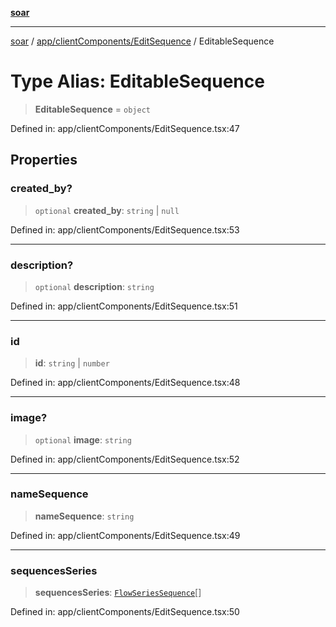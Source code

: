 [**soar**](../../../../README.md)

***

[soar](../../../../modules.md) / [app/clientComponents/EditSequence](../README.md) / EditableSequence

# Type Alias: EditableSequence

> **EditableSequence** = `object`

Defined in: app/clientComponents/EditSequence.tsx:47

## Properties

### created\_by?

> `optional` **created\_by**: `string` \| `null`

Defined in: app/clientComponents/EditSequence.tsx:53

***

### description?

> `optional` **description**: `string`

Defined in: app/clientComponents/EditSequence.tsx:51

***

### id

> **id**: `string` \| `number`

Defined in: app/clientComponents/EditSequence.tsx:48

***

### image?

> `optional` **image**: `string`

Defined in: app/clientComponents/EditSequence.tsx:52

***

### nameSequence

> **nameSequence**: `string`

Defined in: app/clientComponents/EditSequence.tsx:49

***

### sequencesSeries

> **sequencesSeries**: [`FlowSeriesSequence`](../../../context/AsanaSeriesContext/interfaces/FlowSeriesSequence.md)[]

Defined in: app/clientComponents/EditSequence.tsx:50
